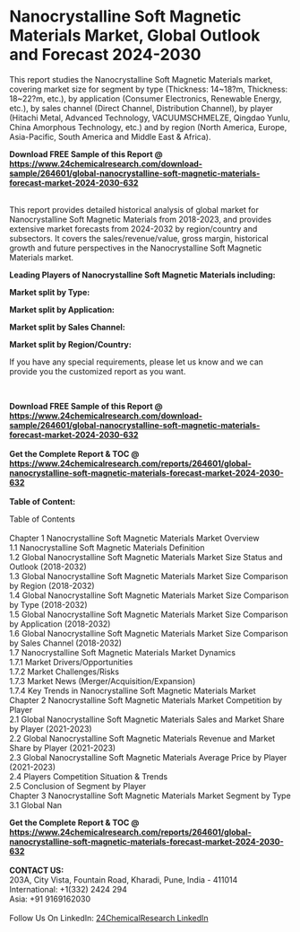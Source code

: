 <h1>Nanocrystalline Soft Magnetic Materials Market, Global Outlook and Forecast 2024-2030</h1><p>
</p><p>
This report studies the Nanocrystalline Soft Magnetic Materials market, covering market size for segment by type (Thickness: 14~18?m, Thickness: 18~22?m, etc.), by application (Consumer Electronics, Renewable Energy, etc.), by sales channel (Direct Channel, Distribution Channel), by player (Hitachi Metal, Advanced Technology, VACUUMSCHMELZE, Qingdao Yunlu, China Amorphous Technology, etc.) and by region (North America, Europe, Asia-Pacific, South America and Middle East &amp; Africa).</p><p>
</p><div><b>Download FREE Sample of this Report @ 
            <a href="https://www.24chemicalresearch.com/download-sample/264601/global-nanocrystalline-soft-magnetic-materials-forecast-market-2024-2030-632">
            https://www.24chemicalresearch.com/download-sample/264601/global-nanocrystalline-soft-magnetic-materials-forecast-market-2024-2030-632</a></b></div><br><p>
This report provides detailed historical analysis of global market for Nanocrystalline Soft Magnetic Materials from 2018-2023, and provides extensive market forecasts from 2024-2032 by region/country and subsectors. It covers the sales/revenue/value, gross margin, historical growth and future perspectives in the Nanocrystalline Soft Magnetic Materials market.</p><p>
</p><p>
<strong>Leading Players of Nanocrystalline Soft Magnetic Materials including:</strong>
</p><p>
<strong>Market split by Type:</strong></p><p>
</p><p>
<strong>Market split by Application:</strong></p><p>
</p><p>
<strong>Market split by Sales Channel:</strong></p><p>
</p><p>
<strong>Market split by Region/Country:</strong></p><p>
</p><p>
If you have any special requirements, please let us know and we can provide you the customized report as you want.</p><p>
 </p><div><b>Download FREE Sample of this Report @ 
            <a href="https://www.24chemicalresearch.com/download-sample/264601/global-nanocrystalline-soft-magnetic-materials-forecast-market-2024-2030-632">
            https://www.24chemicalresearch.com/download-sample/264601/global-nanocrystalline-soft-magnetic-materials-forecast-market-2024-2030-632</a></b></div><br><div><b>Get the Complete Report & TOC @ 
            <a href="https://www.24chemicalresearch.com/reports/264601/global-nanocrystalline-soft-magnetic-materials-forecast-market-2024-2030-632">
            https://www.24chemicalresearch.com/reports/264601/global-nanocrystalline-soft-magnetic-materials-forecast-market-2024-2030-632</a></b></div><br>
            <b>Table of Content:</b><p>Table of Contents<br />
<br />
Chapter 1 Nanocrystalline Soft Magnetic Materials Market Overview<br />
    1.1 Nanocrystalline Soft Magnetic Materials Definition<br />
    1.2 Global Nanocrystalline Soft Magnetic Materials Market Size Status and Outlook (2018-2032)<br />
    1.3 Global Nanocrystalline Soft Magnetic Materials Market Size Comparison by Region (2018-2032)<br />
    1.4 Global Nanocrystalline Soft Magnetic Materials Market Size Comparison by Type (2018-2032)<br />
    1.5 Global Nanocrystalline Soft Magnetic Materials Market Size Comparison by Application (2018-2032)<br />
    1.6 Global Nanocrystalline Soft Magnetic Materials Market Size Comparison by Sales Channel (2018-2032)<br />
    1.7 Nanocrystalline Soft Magnetic Materials Market Dynamics<br />
        1.7.1 Market Drivers/Opportunities<br />
        1.7.2 Market Challenges/Risks<br />
        1.7.3 Market News (Merger/Acquisition/Expansion)<br />
        1.7.4 Key Trends in Nanocrystalline Soft Magnetic Materials Market<br />
Chapter 2 Nanocrystalline Soft Magnetic Materials Market Competition by Player<br />
    2.1 Global Nanocrystalline Soft Magnetic Materials Sales and Market Share by Player (2021-2023)<br />
    2.2 Global Nanocrystalline Soft Magnetic Materials Revenue and Market Share by Player (2021-2023)<br />
    2.3 Global Nanocrystalline Soft Magnetic Materials Average Price by Player (2021-2023)<br />
    2.4 Players Competition Situation & Trends<br />
    2.5 Conclusion of Segment by Player<br />
Chapter 3 Nanocrystalline Soft Magnetic Materials Market Segment by Type<br />
    3.1 Global Nan</p><div><b>Get the Complete Report & TOC @ 
            <a href="https://www.24chemicalresearch.com/reports/264601/global-nanocrystalline-soft-magnetic-materials-forecast-market-2024-2030-632">
            https://www.24chemicalresearch.com/reports/264601/global-nanocrystalline-soft-magnetic-materials-forecast-market-2024-2030-632</a></b></div><br><b>CONTACT US:</b><br>
            203A, City Vista, Fountain Road, Kharadi, Pune, India - 411014<br>
            International: +1(332) 2424 294<br>
            Asia: +91 9169162030 <br><br>
            Follow Us On LinkedIn: <a href="https://www.linkedin.com/company/24chemicalresearch/">24ChemicalResearch LinkedIn</a>